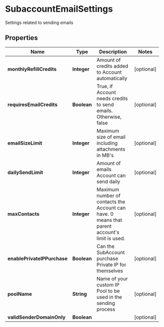 

# SubaccountEmailSettings

Settings related to sending emails

## Properties

| Name | Type | Description | Notes |
|------------ | ------------- | ------------- | -------------|
|**monthlyRefillCredits** | **Integer** | Amount of credits added to Account automatically |  [optional] |
|**requiresEmailCredits** | **Boolean** | True, if Account needs credits to send emails. Otherwise, false |  [optional] |
|**emailSizeLimit** | **Integer** | Maximum size of email including attachments in MB&#39;s |  [optional] |
|**dailySendLimit** | **Integer** | Amount of emails Account can send daily |  [optional] |
|**maxContacts** | **Integer** | Maximum number of contacts the Account can have. 0 means that parent account&#39;s limit is used. |  [optional] |
|**enablePrivateIPPurchase** | **Boolean** | Can the SubAccount purchase Private IP for themselves |  [optional] |
|**poolName** | **String** | Name of your custom IP Pool to be used in the sending process |  [optional] |
|**validSenderDomainOnly** | **Boolean** |  |  [optional] |



